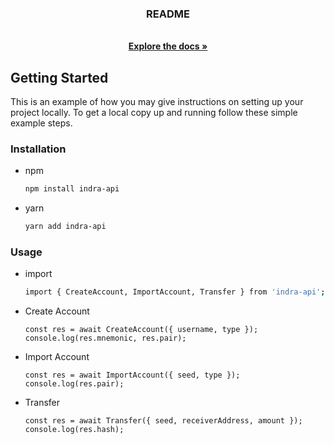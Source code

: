 <p align="center">
  <h3 align="center">README</h3>
  <p align="center">
    <br />
    <a href="https://github.com/selendra/indra-js"><strong>Explore the docs »</strong></a>
    <br />
  </p>
</p>

<!-- GETTING STARTED -->
## Getting Started

This is an example of how you may give instructions on setting up your project locally.
To get a local copy up and running follow these simple example steps.

### Installation
* npm
  ```sh
  npm install indra-api
  ```
* yarn
  ```sh
  yarn add indra-api
  ```

### Usage
* import
  ```sh
  import { CreateAccount, ImportAccount, Transfer } from 'indra-api';
  ```
* Create Account
  ```
  const res = await CreateAccount({ username, type });
  console.log(res.mnemonic, res.pair);
  ```
* Import Account
  ```
  const res = await ImportAccount({ seed, type });
  console.log(res.pair);
  ```
* Transfer
  ```
  const res = await Transfer({ seed, receiverAddress, amount });
  console.log(res.hash);
  ```